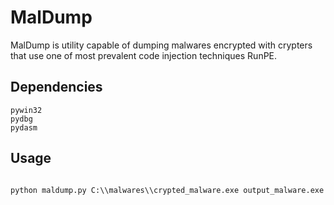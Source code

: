 # MalDump
MalDump is utility capable of dumping malwares encrypted with crypters that use one of most prevalent code injection techniques RunPE.

## Dependencies

```
pywin32
pydbg
pydasm
```

## Usage

```

python maldump.py C:\\malwares\\crypted_malware.exe output_malware.exe

```
